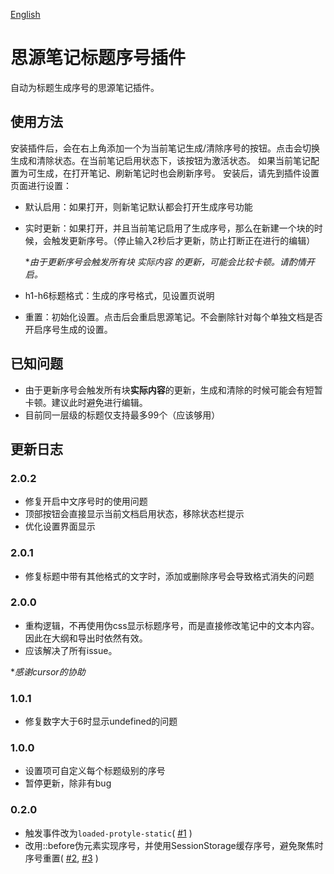 [English](https://github.com/dale0525/siyuan-auto-seq-number//blob/main/README.md)

# 思源笔记标题序号插件
自动为标题生成序号的思源笔记插件。

## 使用方法
安装插件后，会在右上角添加一个为当前笔记生成/清除序号的按钮。点击会切换生成和清除状态。在当前笔记启用状态下，该按钮为激活状态。
如果当前笔记配置为可生成，在打开笔记、刷新笔记时也会刷新序号。
安装后，请先到插件设置页面进行设置：
- 默认启用：如果打开，则新笔记默认都会打开生成序号功能
- 实时更新：如果打开，并且当前笔记启用了生成序号，那么在新建一个块的时候，会触发更新序号。（停止输入2秒后才更新，防止打断正在进行的编辑）

  **由于更新序号会触发所有块 实际内容 的更新，可能会比较卡顿。请酌情开启。*
- h1-h6标题格式：生成的序号格式，见设置页说明
- 重置：初始化设置。点击后会重启思源笔记。不会删除针对每个单独文档是否开启序号生成的设置。

## 已知问题
- 由于更新序号会触发所有块**实际内容**的更新，生成和清除的时候可能会有短暂卡顿。建议此时避免进行编辑。
- 目前同一层级的标题仅支持最多99个（应该够用）

## 更新日志
### 2.0.2
- 修复开启中文序号时的使用问题
- 顶部按钮会直接显示当前文档启用状态，移除状态栏提示
- 优化设置界面显示

### 2.0.1
- 修复标题中带有其他格式的文字时，添加或删除序号会导致格式消失的问题

### 2.0.0
- 重构逻辑，不再使用伪css显示标题序号，而是直接修改笔记中的文本内容。因此在大纲和导出时依然有效。
- 应该解决了所有issue。

**感谢cursor的协助*

### 1.0.1
- 修复数字大于6时显示undefined的问题

### 1.0.0
- 设置项可自定义每个标题级别的序号
- 暂停更新，除非有bug

### 0.2.0
- 触发事件改为`loaded-protyle-static`( [#1](https://github.com/dale0525/siyuan-auto-seq-number/issues/1) )
- 改用::before伪元素实现序号，并使用SessionStorage缓存序号，避免聚焦时序号重置( [#2](https://github.com/dale0525/siyuan-auto-seq-number/issues/2), [#3](https://github.com/dale0525/siyuan-auto-seq-number/issues/3) )